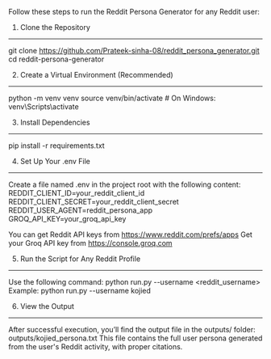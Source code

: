 Follow these steps to run the Reddit Persona Generator for any Reddit user:


1. Clone the Repository
----------------------------------------------
git clone https://github.com/Prateek-sinha-08/reddit_persona_generator.git
cd reddit-persona-generator


2. Create a Virtual Environment (Recommended)
----------------------------------------------
python -m venv venv
source venv/bin/activate  # On Windows: venv\Scripts\activate


3. Install Dependencies
----------------------------------------------
pip install -r requirements.txt


4. Set Up Your .env File
----------------------------------------------
Create a file named .env in the project root with the following content:
REDDIT_CLIENT_ID=your_reddit_client_id
REDDIT_CLIENT_SECRET=your_reddit_client_secret
REDDIT_USER_AGENT=reddit_persona_app
GROQ_API_KEY=your_groq_api_key

You can get Reddit API keys from https://www.reddit.com/prefs/apps
Get your Groq API key from https://console.groq.com

5. Run the Script for Any Reddit Profile
----------------------------------------------
Use the following command:
python run.py --username <reddit_username>
Example:
python run.py --username kojied


6. View the Output
----------------------------------------------
After successful execution, you’ll find the output file in the outputs/ folder:
outputs/kojied_persona.txt
This file contains the full user persona generated from the user's Reddit activity, with proper citations.
